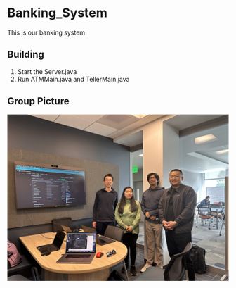 # Banking_System

This is our banking system



## Building

1. Start the Server.java
2. Run ATMMain.java and TellerMain.java



## Group Picture

<img src="thumbnails/Group_picture.JPG">